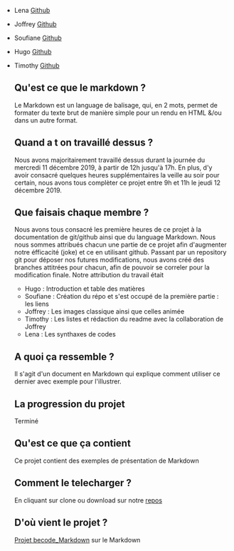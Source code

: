 * Lena [Github](https://github.com/Lena4496)
* Joffrey [Github](https://github.com/jSUNSH1NEw)
* Soufiane [Github](https://github.com/AmjSf)
* Hugo [Github](https://github.com/HugoBricoult)
* Timothy [Github](https://github.com/TimothyTedaldi)
    
   ## Qu'est ce que le markdown ?
   Le Markdown est un language de balisage, qui, en 2 mots, permet de formater du texte brut de manière simple pour un rendu en HTML      &/ou dans un autre format.</br>

   ## Quand a t on travaillé dessus ?
   Nous avons majoritairement travaillé dessus durant la journée du mercredi 11 décembre 2019, à partir de 12h jusqu'à 17h. En plus,    d'y avoir consacré quelques heures supplémentaires la veille au soir pour certain, nous avons tous complèter ce projet entre 9h et   11h le jeudi 12 décembre 2019. 
   
   ## Que faisais chaque membre ?
   Nous avons tous consacré les première heures de ce projet à la documentation de git/github ainsi que du language Markdown.
   Nous nous sommes attribués chacun une partie de ce projet afin d'augmenter notre éfficacité (joke) et ce en utilisant github.          Passant par un repository git pour déposer nos futures modifications, nous avons créé des branches attitrées pour chacun, afin de      pouvoir se correler pour la modification finale.
   Notre attribution du travail était
   
   - Hugo : Introduction et table des matières
   - Soufiane : Création du répo et s'est occupé de la première partie : les liens
   - Joffrey : Les images classique ainsi que celles animée
   - Timothy : Les listes et rédaction du readme avec la collaboration de Joffrey
   - Lena : Les synthaxes de codes
   
   ## A quoi ça ressemble ?
   Il s'agit d'un document en Markdown qui explique comment utiliser ce dernier avec exemple pour l'illustrer.
   
   ## La progression du projet
   Terminé
   
   ## Qu'est ce que ça contient 
   Ce projet contient des exemples de présentation de Markdown 
      
   ## Comment le telecharger ?
   En cliquant sur clone ou download sur notre [repos](https://github.com/AmjSf/exercice-markdown)
   
   ## D'où vient le projet ?
   [Projet becode_Markdown](https://github.com/AmjSf/exercice-markdown/blob/master/LEMARKDOWN.md) sur le Markdown
